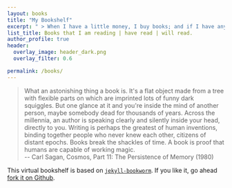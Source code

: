 ```yaml
---
layout: books
title: "My Bookshelf"
excerpt: " > When I have a little money, I buy books; and if I have any left, I buy food and clothes."
list_title: Books that I am reading | have read | will read.
author_profile: true
header:
  overlay_image: header_dark.png
  overlay_filter: 0.6

permalink: /books/
---
```

>What an astonishing thing a book is. It's a flat object made from a tree with flexible parts on which are imprinted lots of funny dark squiggles. But one glance at it and you're inside the mind of another person, maybe somebody dead for thousands of years. Across the millennia, an author is speaking clearly and silently inside your head, directly to you. Writing is perhaps the greatest of human inventions, binding together people who never knew each other, citizens of distant epochs. Books break the shackles of time. A book is proof that humans are capable of working magic. <br/>  -- Carl Sagan, Cosmos, Part 11: The Persistence of Memory (1980)

This virtual bookshelf is based on [`jekyll-bookworm`](https://subhodeeps.github.io/jekyll-bookworm/). If you like it, go ahead [fork it on Github](https://github.com/subhodeeps/jekyll-bookworm).
